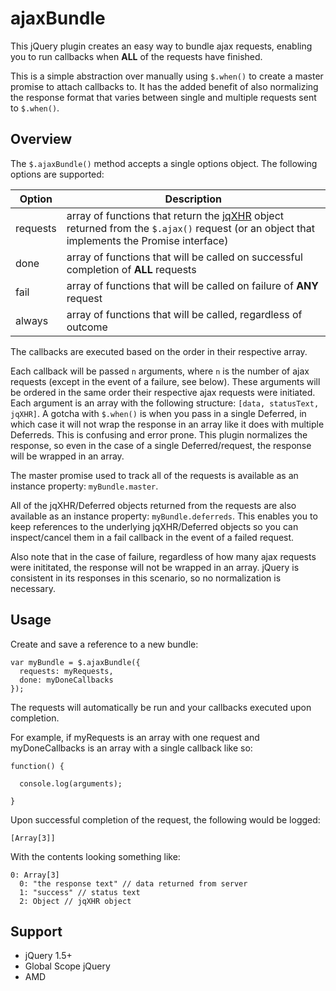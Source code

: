 ajaxBundle
==========

This jQuery plugin creates an easy way to bundle ajax requests, enabling you to run callbacks when **ALL** of the requests have finished.

This is a simple abstraction over manually using `$.when()` to create a master promise to attach callbacks to. It has the added benefit of also normalizing the response format that varies between single and multiple requests sent to `$.when()`.

## Overview

The `$.ajaxBundle()` method accepts a single options object. The following options are supported:

Option | Description
------ | -----------
requests | array of functions that return the [jqXHR](http://api.jquery.com/jQuery.ajax/#jqXHR) object returned from the `$.ajax()` request (or an object that implements the Promise interface)
done | array of functions that will be called on successful completion of **ALL** requests
fail | array of functions that will be called on failure of **ANY** request
always | array of functions that will be called, regardless of outcome

The callbacks are executed based on the order in their respective array.

Each callback will be passed `n` arguments, where `n` is the number of ajax requests (except in the event of a failure, see below). These arguments will be ordered in the same order their respective ajax requests were initiated. Each argument is an array with the following structure: `[data, statusText, jqXHR]`. A gotcha with `$.when()` is when you pass in a single Deferred, in which case it will not wrap the response in an array like it does with multiple Deferreds. This is confusing and error prone. This plugin normalizes the response, so even in the case of a single Deferred/request, the response will be wrapped in an array.

The master promise used to track all of the requests is available as an instance property: `myBundle.master`.

All of the jqXHR/Deferred objects returned from the requests are also available as an instance property: `myBundle.deferreds`. This enables you to keep references to the underlying jqXHR/Deferred objects so you can inspect/cancel them in a fail callback in the event of a failed request.

Also note that in the case of failure, regardless of how many ajax requests were inititated, the response will not be wrapped in an array. jQuery is consistent in its responses in this scenario, so no normalization is necessary.

## Usage

Create and save a reference to a new bundle:

    var myBundle = $.ajaxBundle({
      requests: myRequests,
      done: myDoneCallbacks
    });
    
The requests will automatically be run and your callbacks executed upon completion.

For example, if myRequests is an array with one request and myDoneCallbacks is an array with a single callback like so:

    function() {
     
      console.log(arguments);
      
    }
    
Upon successful completion of the request, the following would be logged:

    [Array[3]]
    
With the contents looking something like:

    0: Array[3]
      0: "the response text" // data returned from server
      1: "success" // status text
      2: Object // jqXHR object

## Support

* jQuery 1.5+
* Global Scope jQuery
* AMD

